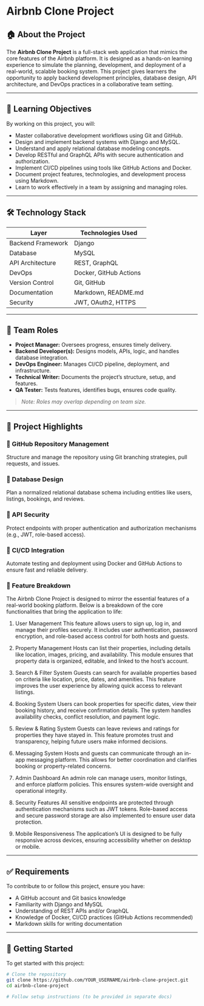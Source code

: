 # Airbnb Clone Project

## 🏠 About the Project
The **Airbnb Clone Project** is a full-stack web application that mimics the core features of the Airbnb platform. It is designed as a hands-on learning experience to simulate the planning, development, and deployment of a real-world, scalable booking system. This project gives learners the opportunity to apply backend development principles, database design, API architecture, and DevOps practices in a collaborative team setting.

---

## 🎯 Learning Objectives
By working on this project, you will:

- Master collaborative development workflows using Git and GitHub.
- Design and implement backend systems with Django and MySQL.
- Understand and apply relational database modeling concepts.
- Develop RESTful and GraphQL APIs with secure authentication and authorization.
- Implement CI/CD pipelines using tools like GitHub Actions and Docker.
- Document project features, technologies, and development process using Markdown.
- Learn to work effectively in a team by assigning and managing roles.

---

## 🛠️ Technology Stack

| Layer              | Technologies Used                  |
|-------------------|------------------------------------|
| Backend Framework | Django                             |
| Database          | MySQL                              |
| API Architecture  | REST, GraphQL                      |
| DevOps            | Docker, GitHub Actions             |
| Version Control   | Git, GitHub                        |
| Documentation     | Markdown, README.md                |
| Security          | JWT, OAuth2, HTTPS                 |

---

## 👥 Team Roles
- **Project Manager:** Oversees progress, ensures timely delivery.
- **Backend Developer(s):** Designs models, APIs, logic, and handles database integration.
- **DevOps Engineer:** Manages CI/CD pipeline, deployment, and infrastructure.
- **Technical Writer:** Documents the project’s structure, setup, and features.
- **QA Tester:** Tests features, identifies bugs, ensures code quality.

> *Note: Roles may overlap depending on team size.*

---

## 🧩 Project Highlights

### 🔄 GitHub Repository Management
Structure and manage the repository using Git branching strategies, pull requests, and issues.

### 🧱 Database Design
Plan a normalized relational database schema including entities like users, listings, bookings, and reviews.

### 🔐 API Security
Protect endpoints with proper authentication and authorization mechanisms (e.g., JWT, role-based access).

### 🚀 CI/CD Integration
Automate testing and deployment using Docker and GitHub Actions to ensure fast and reliable delivery.

### 🎯 Feature Breakdown
The Airbnb Clone Project is designed to mirror the essential features of a real-world booking platform. Below is a breakdown of the core functionalities that bring the application to life:

1. User Management
This feature allows users to sign up, log in, and manage their profiles securely. It includes user authentication, password encryption, and role-based access control for both hosts and guests.

2. Property Management
Hosts can list their properties, including details like location, images, pricing, and availability. This module ensures that property data is organized, editable, and linked to the host’s account.

3. Search & Filter System
Guests can search for available properties based on criteria like location, price, dates, and amenities. This feature improves the user experience by allowing quick access to relevant listings.

4. Booking System
Users can book properties for specific dates, view their booking history, and receive confirmation details. The system handles availability checks, conflict resolution, and payment logic.

5. Review & Rating System
Guests can leave reviews and ratings for properties they have stayed in. This feature promotes trust and transparency, helping future users make informed decisions.

6. Messaging System
Hosts and guests can communicate through an in-app messaging platform. This allows for better coordination and clarifies booking or property-related concerns.

7. Admin Dashboard
An admin role can manage users, monitor listings, and enforce platform policies. This ensures system-wide oversight and operational integrity.

8. Security Features
All sensitive endpoints are protected through authentication mechanisms such as JWT tokens. Role-based access and secure password storage are also implemented to ensure user data protection.

9. Mobile Responsiveness
The application’s UI is designed to be fully responsive across devices, ensuring accessibility whether on desktop or mobile.

---

## ✅ Requirements
To contribute to or follow this project, ensure you have:
- A GitHub account and Git basics knowledge
- Familiarity with Django and MySQL
- Understanding of REST APIs and/or GraphQL
- Knowledge of Docker, CI/CD practices (GitHub Actions recommended)
- Markdown skills for writing documentation

---

## 🚀 Getting Started
To get started with this project:

```bash
# Clone the repository
git clone https://github.com/YOUR_USERNAME/airbnb-clone-project.git
cd airbnb-clone-project

# Follow setup instructions (to be provided in separate docs)
